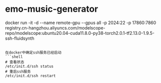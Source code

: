 # emo-music-generator



docker run -it -d --name remote-gpu --gpus all -p 2024:22 -p 17860:7860 registry.cn-hangzhou.aliyuncs.com/modelscope-repo/modelscope:ubuntu20.04-cuda11.8.0-py38-torch2.0.1-tf2.13.0-1.9.5-ssh-fluidsynth



```

在docker中确定ssh服务已经启动
```shell
# 查看状态
/etc/init.d/ssh status
# 重启ssh服务
/etc/init.d/ssh restart
```
